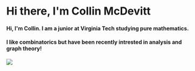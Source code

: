 <h1 align="Left">Hi there, I'm Collin McDevitt</h1>

<h4 align="Left">Hi, I'm Collin. I am a junior at Virginia Tech studying pure mathematics.</h4>
<h4 aligb = "Left"> I like combinatorics but have been recently intrested in analysis and graph theory!</h4>

<span align="left">

<img src="https://github-readme-stats.vercel.app/api/top-langs/?username=cmcdev-code&layout=donut&theme=gruvbox&langs_count=10">
  
</span>
